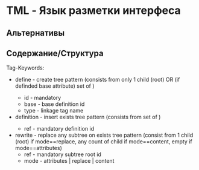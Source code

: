 # TML - Язык разметки интерфеса
## Альтернативы
## Содержание/Структура
Tag-Keywords:
 - define - create tree pattern (consists from only 1 child (root) OR (if definded base attribute) set of <rewrite>)
	+ id - mandatory
	+ base - base definition id
	+ type - linkage tag name
 - definition - insert exists tree pattern (consists from set of <rewrite>)
	+ ref - mandatory definition id
 - rewrite - replace any subtree on exists tree pattern (consist from 1 child (root) if mode==replace, any count of child if mode==content, empty if mode==attributes)
	+ ref - mandatory subtree root id
	+ mode - attributes | replace | content
